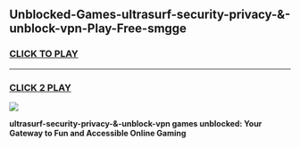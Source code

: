 
## Unblocked-Games-ultrasurf-security-privacy-&-unblock-vpn-Play-Free-smgge
<h3>
<a href="https://premium76.site?title=ultrasurf-security-privacy-&-unblock-vpn&ref=21A">CLICK TO PLAY</a></h3>
<hr>

<h3>
<a href="https://premium76.site?title=ultrasurf-security-privacy-&-unblock-vpn&ref=21A">CLICK 2 PLAY</a>
  
</h3>

<a href="https://premium76.site?title=ultrasurf-security-privacy-&-unblock-vpn&ref=21A"><img src="https://clearcache.store/games.png"></a>


**ultrasurf-security-privacy-&-unblock-vpn games unblocked: Your Gateway to Fun and Accessible Online Gaming**
